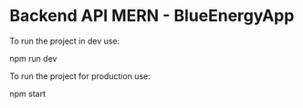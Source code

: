 # Backend API MERN - BlueEnergyApp

To run the project in dev use:

npm run dev

To run the project for production use:

npm start